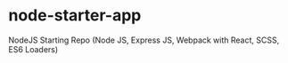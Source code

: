# node-starter-app
NodeJS Starting Repo (Node JS, Express JS, Webpack with React, SCSS, ES6 Loaders)
